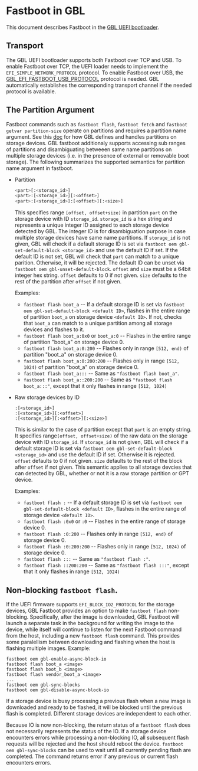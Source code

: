 # Fastboot in GBL

This document describes Fastboot in the [GBL UEFI bootloader](../efi/BUILD).

## Transport

The GBL UEFI bootloader supports both Fastboot over TCP and USB. To enable
Fastboot over TCP, the UEFI loader needs to implement the
`EFI_SIMPLE_NETWORK_PROTOCOL` protocol. To enable Fastboot over USB, the
[GBL_EFI_FASTBOOT_USB_PROTOCOL](./GBL_EFI_FASTBOOT_USB_PROTOCOL.md) protocol is
needed. GBL automatically establishes the corresponding transport channel if
the needed protocol is available.

## The Partition Argument

Fastboot commands such as `fastboot flash`, `fastboot fetch` and
`fastboot getvar partition-size` operate on partitions and requires a partition
name argument. See this [doc](./partitions.md) for how GBL defines and handles
partitions on storage devices. GBL fastboot additionaly supports accessing
sub ranges of partitions and disambiguating betweeen same name partitions on
multiple storage devices (i.e. in the presence of external or removable boot
storage). The following summarizes the supported semantics for partition
name argument in fastboot.

* Partition
  ```sh
  <part>[:<storage_id>]
  <part>:[<storage_id>][:<offset>]
  <part>:[<storage_id>]:[<offset>][:<size>]
  ```

  This specifies range `[offset, offset+size)` in partition `part` on the
  storage device with ID `storage_id`. `storage_id` is a hex string and
  represents a unique integer ID assigned to each storage device detected
  by GBL. The integer ID is for disambiguation purpose in case multiple storage
  devices have same name partitions.  If `storage_id` is not given, GBL will
  check if a default storage ID is set via
  `fastboot oem gbl-set-default-block <storage_id>` and use the default ID if
  set. If the default ID is not set, GBL will check that `part` can match to a
  unique parition. Otherwise, it will be rejected. The default ID can be unset
  via `fastboot oem gbl-unset-default-block`. `offset` and `size` must be a
  64bit integer hex string. `offset` defaults to 0 if not given. `size`
  defaults to the rest of the partition after `offset` if not given.

  Examples:
  * `fastboot flash boot_a` -- If a default storage ID is set via
    `fastboot oem gbl-set-default-block <default ID>`, flashes in the entire
    range of partition `boot_a` on storage device `<default ID>`. If not,
    checks that `boot_a` can match to a unique partition among all storage
    devices and flashes to it.
  * `fastboot flash boot_a:0x0` or `boot_a:0` -- Flashes in the entire range of
    partition "boot_a" on storage device 0.
  * `fastboot flash boot_a:0:200` -- Flashes only in range `[512, end)` of
    partition "boot_a" on storage device 0.
  * `fastboot flash boot_a:0:200:200` -- Flashes only in range `[512, 1024)` of
    partition "boot_a" on storage device 0.
  * `fastboot flash boot_a:::` -- Same as `"fastboot flash boot_a"`.
  * `fastboot flash boot_a::200:200` -- Same as `"fastboot flash boot_a:::"`,
    except that it only flashes in range `[512, 1024)`

* Raw storage devices by ID
  ```
  :[<storage_id>]
  :[<storage_id>][:<offset>]
  :[<storage_id>][:<offset>][:<size>]
  ```

  This is similar to the case of partition except that `part` is an empty
  string. It specifies range`[offset, offset+size)` of the raw data on the
  storage device with ID `storage_id`.  If `storage_id` is not given, GBL will
  check if a default storage ID is set via
  `fastboot oem gbl-set-default-block <storage_id>` and use the default ID if
  set. Otherwise it is rejected. `offset` defaults to 0 if not given. `size`
  defaults to the rest of the block after `offset` if not given. This semantic
  applies to all storage devcies that can detected by GBL, whether or not it is
  a raw storage partition or GPT device.

  Examples:
  * `fastboot flash :` -- If a default storage ID is set via
    `fastboot oem gbl-set-default-block <default ID>`, flashes in the entire
    range of storage device `<default ID>`.
  * `fastboot flash :0x0` or `:0` -- Flashes in the entire range of storage
    device 0.
  * `fastboot flash :0:200` -- Flashes only in range `[512, end)` of storage
    device 0.
  * `fastboot flash :0:200:200` -- Flashes only in range `[512, 1024)` of
    storage device 0.
  * `fastboot flash :::` -- Same as `"fastboot flash :"`.
  * `fastboot flash ::200:200` -- Same as `"fastboot flash :::"`, except that
    it only flashes in range `[512, 1024)`

## Non-blocking `fastboot flash`.

If the UEFI firmware supports `EFI_BLOCK_IO2_PROTOCOL` for the storage devices,
GBL Fastboot provides an option to make `fastboot flash` non-blocking.
Specifically, after the image is downloaded, GBL Fastboot will launch a
separate task in the background for writing the image to the device, while
itself will continue to listen for the next Fastboot command from the host,
including a new `fastboot flash` command. This provides some paralellism
between downloading and flashing when the host is flashing multiple images.
Example:

```
fastboot oem gbl-enable-async-block-io
fastboot flash boot_a <image>
fastboot flash boot_b <image>
fastboot flash vendor_boot_a <image>
...
fastboot oem gbl-sync-blocks
fastboot oem gbl-disable-async-block-io
```

If a storage device is busy processing a previous flash when a new image is
downloaded and ready to be flashed, it will be blocked until the previous flash
is completed. Different storage devices are independent to each other.

Because IO is now non-blocking, the return status of a `fastboot flash` does
not necessarily represents the status of the IO. If a storage device encounters
errors while processing a non-blocking IO, all subsequent flash requests will
be rejected and the host should reboot the device.
`fastboot oem gbl-sync-blocks` can be used to wait until all currently pending
flash are completed. The command returns error if any previous or current flash
encounters errors.
